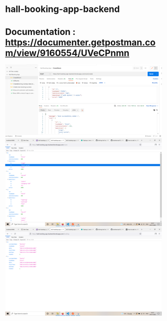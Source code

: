 # hall-booking-app-backend
# Documentation : https://documenter.getpostman.com/view/9160554/UVeCPnmn 
 

![Alt text](apis.PNG)
![Alt text](rooms.png)
![Alt text](bookings.png)
